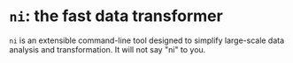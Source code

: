 # `ni`: the fast data transformer
`ni` is an extensible command-line tool designed to simplify large-scale data
analysis and transformation. It will not say "ni" to you.
